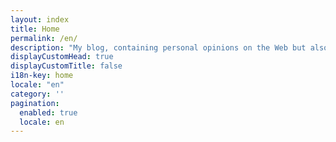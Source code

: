 ```yaml
---
layout: index
title: Home
permalink: /en/
description: "My blog, containing personal opinions on the Web but also on my life as a parent and a citizen."
displayCustomHead: true
displayCustomTitle: false
i18n-key: home
locale: "en"
category: ''
pagination: 
  enabled: true
  locale: en
---
```

